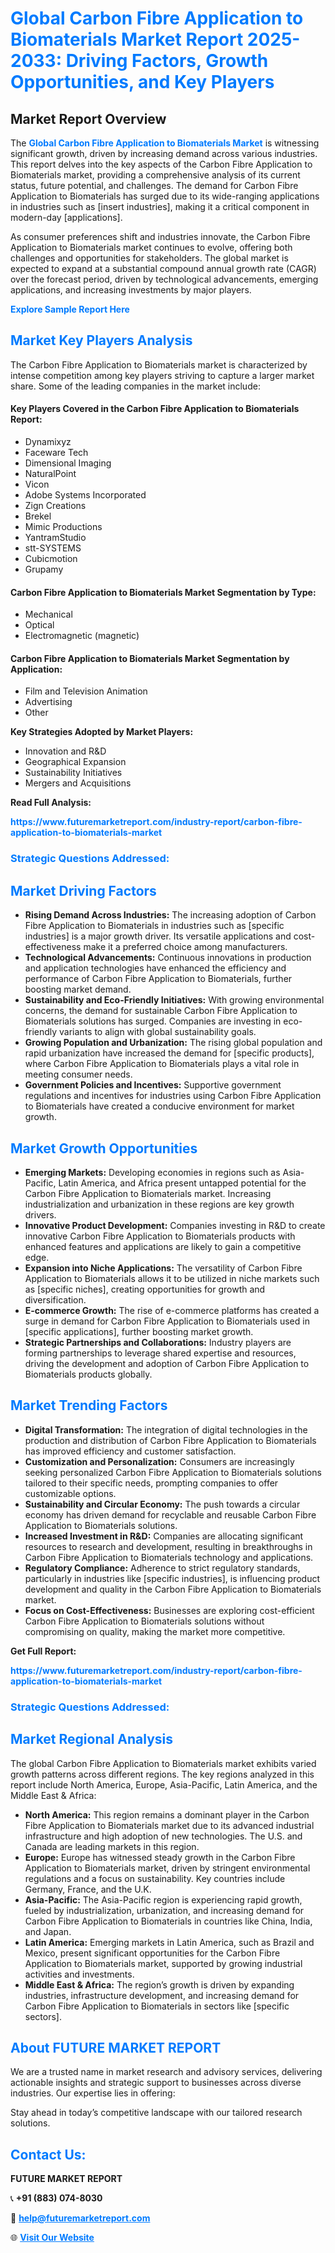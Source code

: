 <h1 style="color: #007BFF;">Global Carbon Fibre Application to Biomaterials Market Report 2025-2033: Driving Factors, Growth Opportunities, and Key Players</h1>

<section id="overview">
<h2>Market Report Overview</h2>
<p>The <a href="https://www.futuremarketreport.com/industry-report/carbon-fibre-application-to-biomaterials-market" style="color: #007BFF; text-decoration: none;"><strong>Global Carbon Fibre Application to Biomaterials Market</strong></a> is witnessing significant growth, driven by increasing demand across various industries. This report delves into the key aspects of the Carbon Fibre Application to Biomaterials market, providing a comprehensive analysis of its current status, future potential, and challenges. The demand for Carbon Fibre Application to Biomaterials has surged due to its wide-ranging applications in industries such as [insert industries], making it a critical component in modern-day [applications].</p>
<p>As consumer preferences shift and industries innovate, the Carbon Fibre Application to Biomaterials market continues to evolve, offering both challenges and opportunities for stakeholders. The global market is expected to expand at a substantial compound annual growth rate (CAGR) over the forecast period, driven by technological advancements, emerging applications, and increasing investments by major players.</p>
</section>

<section id="overview">
<p><a href="https://www.futuremarketreport.com/request-sample/reportId=35148" style="color: #007BFF; text-decoration: none;"><strong>Explore Sample Report Here</strong></a></p>
</section>

<section id="key-players">
<h2 style="color: #007BFF;">Market Key Players Analysis</h2>
<p>The Carbon Fibre Application to Biomaterials market is characterized by intense competition among key players striving to capture a larger market share. Some of the leading companies in the market include:</p>
<h4>Key Players Covered in the Carbon Fibre Application to Biomaterials Report:</h4>
<ul><li>Dynamixyz</li><li>Faceware Tech</li><li>Dimensional Imaging</li><li>NaturalPoint</li><li>Vicon</li><li>Adobe Systems Incorporated</li><li>Zign Creations</li><li>Brekel</li><li>Mimic Productions</li><li>YantramStudio</li><li>stt-SYSTEMS</li><li>Cubicmotion</li><li>Grupamy</li></ul>
<h4>Carbon Fibre Application to Biomaterials Market Segmentation by Type:</h4>
<ul><li>Mechanical</li><li>Optical</li><li>Electromagnetic (magnetic)</li></ul>

<h4>Carbon Fibre Application to Biomaterials Market Segmentation by Application:</h4>
<ul><li>Film and Television Animation</li><li>Advertising</li><li>Other</li></ul>
<p><strong>Key Strategies Adopted by Market Players:</strong></p>
<ul>
<li>Innovation and R&D</li>
<li>Geographical Expansion</li>
<li>Sustainability Initiatives</li>
<li>Mergers and Acquisitions</li>
</ul>
</section>

<section>
<p><strong>Read Full Analysis: </strong></p><a href="https://www.futuremarketreport.com/industry-report/carbon-fibre-application-to-biomaterials-market" style="color: #007BFF; text-decoration: none;"><strong>https://www.futuremarketreport.com/industry-report/carbon-fibre-application-to-biomaterials-market</strong></a>
<h3 style="color: #007BFF;">Strategic Questions Addressed:</h3>
</section>

<section id="driving-factors">
<h2 style="color: #007BFF;">Market Driving Factors</h2>
<ul>
<li><strong>Rising Demand Across Industries:</strong> The increasing adoption of Carbon Fibre Application to Biomaterials in industries such as [specific industries] is a major growth driver. Its versatile applications and cost-effectiveness make it a preferred choice among manufacturers.</li>
<li><strong>Technological Advancements:</strong> Continuous innovations in production and application technologies have enhanced the efficiency and performance of Carbon Fibre Application to Biomaterials, further boosting market demand.</li>
<li><strong>Sustainability and Eco-Friendly Initiatives:</strong> With growing environmental concerns, the demand for sustainable Carbon Fibre Application to Biomaterials solutions has surged. Companies are investing in eco-friendly variants to align with global sustainability goals.</li>
<li><strong>Growing Population and Urbanization:</strong> The rising global population and rapid urbanization have increased the demand for [specific products], where Carbon Fibre Application to Biomaterials plays a vital role in meeting consumer needs.</li>
<li><strong>Government Policies and Incentives:</strong> Supportive government regulations and incentives for industries using Carbon Fibre Application to Biomaterials have created a conducive environment for market growth.</li>
</ul>
</section>

<section id="growth-opportunities">
<h2 style="color: #007BFF;">Market Growth Opportunities</h2>
<ul>
<li><strong>Emerging Markets:</strong> Developing economies in regions such as Asia-Pacific, Latin America, and Africa present untapped potential for the Carbon Fibre Application to Biomaterials market. Increasing industrialization and urbanization in these regions are key growth drivers.</li>
<li><strong>Innovative Product Development:</strong> Companies investing in R&D to create innovative Carbon Fibre Application to Biomaterials products with enhanced features and applications are likely to gain a competitive edge.</li>
<li><strong>Expansion into Niche Applications:</strong> The versatility of Carbon Fibre Application to Biomaterials allows it to be utilized in niche markets such as [specific niches], creating opportunities for growth and diversification.</li>
<li><strong>E-commerce Growth:</strong> The rise of e-commerce platforms has created a surge in demand for Carbon Fibre Application to Biomaterials used in [specific applications], further boosting market growth.</li>
<li><strong>Strategic Partnerships and Collaborations:</strong> Industry players are forming partnerships to leverage shared expertise and resources, driving the development and adoption of Carbon Fibre Application to Biomaterials products globally.</li>
</ul>
</section>

<section id="trending-factors">
<h2 style="color: #007BFF;">Market Trending Factors</h2>
<ul>
<li><strong>Digital Transformation:</strong> The integration of digital technologies in the production and distribution of Carbon Fibre Application to Biomaterials has improved efficiency and customer satisfaction.</li>
<li><strong>Customization and Personalization:</strong> Consumers are increasingly seeking personalized Carbon Fibre Application to Biomaterials solutions tailored to their specific needs, prompting companies to offer customizable options.</li>
<li><strong>Sustainability and Circular Economy:</strong> The push towards a circular economy has driven demand for recyclable and reusable Carbon Fibre Application to Biomaterials solutions.</li>
<li><strong>Increased Investment in R&D:</strong> Companies are allocating significant resources to research and development, resulting in breakthroughs in Carbon Fibre Application to Biomaterials technology and applications.</li>
<li><strong>Regulatory Compliance:</strong> Adherence to strict regulatory standards, particularly in industries like [specific industries], is influencing product development and quality in the Carbon Fibre Application to Biomaterials market.</li>
<li><strong>Focus on Cost-Effectiveness:</strong> Businesses are exploring cost-efficient Carbon Fibre Application to Biomaterials solutions without compromising on quality, making the market more competitive.</li>
</ul>
</section>

<section>
<p><strong>Get Full Report: </strong></p><a href="https://www.futuremarketreport.com/industry-report/carbon-fibre-application-to-biomaterials-market" style="color: #007BFF; text-decoration: none;"><strong>https://www.futuremarketreport.com/industry-report/carbon-fibre-application-to-biomaterials-market</strong></a>
<h3 style="color: #007BFF;">Strategic Questions Addressed:</h3>
</section>


<section id="regional-analysis">
<h2 style="color: #007BFF;">Market Regional Analysis</h2>
<p>The global Carbon Fibre Application to Biomaterials market exhibits varied growth patterns across different regions. The key regions analyzed in this report include North America, Europe, Asia-Pacific, Latin America, and the Middle East & Africa:</p>
<ul>
<li><strong>North America:</strong> This region remains a dominant player in the Carbon Fibre Application to Biomaterials market due to its advanced industrial infrastructure and high adoption of new technologies. The U.S. and Canada are leading markets in this region.</li>
<li><strong>Europe:</strong> Europe has witnessed steady growth in the Carbon Fibre Application to Biomaterials market, driven by stringent environmental regulations and a focus on sustainability. Key countries include Germany, France, and the U.K.</li>
<li><strong>Asia-Pacific:</strong> The Asia-Pacific region is experiencing rapid growth, fueled by industrialization, urbanization, and increasing demand for Carbon Fibre Application to Biomaterials in countries like China, India, and Japan.</li>
<li><strong>Latin America:</strong> Emerging markets in Latin America, such as Brazil and Mexico, present significant opportunities for the Carbon Fibre Application to Biomaterials market, supported by growing industrial activities and investments.</li>
<li><strong>Middle East & Africa:</strong> The region’s growth is driven by expanding industries, infrastructure development, and increasing demand for Carbon Fibre Application to Biomaterials in sectors like [specific sectors].</li>
</ul>
</section>

<footer>
<h2 style="color: #007BFF;">About FUTURE MARKET REPORT</h2>
<p>We are a trusted name in market research and advisory services, delivering actionable insights and strategic support to businesses across diverse industries. Our expertise lies in offering:</p>

<p>Stay ahead in today’s competitive landscape with our tailored research solutions.</p>

<h2 style="color: #007BFF;">Contact Us:</h2>
<p><strong>FUTURE MARKET REPORT</strong></p>
<p>📞 <strong>+91 (883) 074-8030</strong></p>
<p>📧 <strong><a href="mailto:help@futuremarketreport.com" style="color: #007BFF;">help@futuremarketreport.com</a></strong></p>
<p>🌐 <strong><a href="https://www.futuremarketreport.com/" style="color: #007BFF;">Visit Our Website</a></strong></p>
</footer>